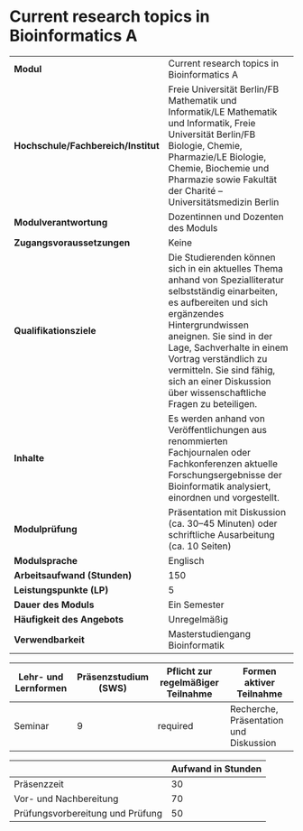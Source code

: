 # Current research topics in Bioinformatics A
|                                    |   |
|------------------------------------|---|
|**Modul**                           | Current research topics in Bioinformatics A |
|**Hochschule/Fachbereich/Institut** | Freie Universität Berlin/FB Mathematik und Informatik/LE Mathematik und Informatik, Freie Universität Berlin/FB Biologie, Chemie, Pharmazie/LE Biologie, Chemie, Biochemie und Pharmazie sowie Fakultät der Charité – Universitätsmedizin Berlin |
|**Modulverantwortung**              | Dozentinnen und Dozenten des Moduls |
|**Zugangsvoraussetzungen**          | Keine |
|**Qualifikationsziele**             | Die Studierenden können sich in ein aktuelles Thema anhand von Spezialliteratur selbstständig einarbeiten, es aufbereiten und sich ergänzendes Hintergrundwissen aneignen. Sie sind in der Lage, Sachverhalte in einem Vortrag verständlich zu vermitteln. Sie sind fähig, sich an einer Diskussion über wissenschaftliche Fragen zu beteiligen. |
|**Inhalte**                         | Es werden anhand von Veröffentlichungen aus renommierten Fachjournalen oder Fachkonferenzen aktuelle Forschungsergebnisse der Bioinformatik analysiert, einordnen und vorgestellt. |
|**Modulprüfung**                    | Präsentation mit Diskussion (ca. 30–45 Minuten) oder schriftliche Ausarbeitung (ca. 10 Seiten) |
|**Modulsprache**                    | Englisch |
|**Arbeitsaufwand (Stunden)**        | 150 |
|**Leistungspunkte (LP)**            | 5 |
|**Dauer des Moduls**                | Ein Semester |
|**Häufigkeit des Angebots**         | Unregelmäßig |
|**Verwendbarkeit**                  | Masterstudiengang Bioinformatik |

| Lehr- und Lernformen | Präsenzstudium <br> (SWS) | Pflicht zur regelmäßiger Teilnahme | Formen aktiver Teilnahme |
| ---------------------|---------------------------|------------------------------------|------------------------- |
| Seminar              | 9                         | required                           | Recherche, Präsentation und Diskussion |

|   | Aufwand in Stunden |
| - |--------------------|
| Präsenzzeit                              | 30    |
| Vor- und Nachbereitung                   | 70    |
| Prüfungsvorbereitung und Prüfung         | 50    |
